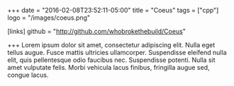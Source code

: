 +++
date = "2016-02-08T23:52:11-05:00"
title = "Coeus"
tags = ["cpp"]
logo = "/images/coeus.png"

[links]
    github = "http://github.com/whobrokethebuild/Coeus"

+++
Lorem ipsum dolor sit amet, consectetur adipiscing elit. Nulla eget tellus augue. Fusce mattis ultricies ullamcorper. Suspendisse eleifend nulla elit, quis pellentesque odio faucibus nec. Suspendisse potenti. Nulla sit amet vulputate felis. Morbi vehicula lacus finibus, fringilla augue sed, congue lacus.
